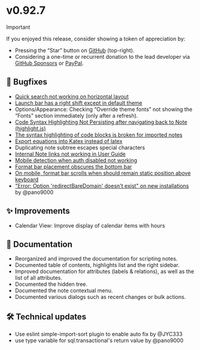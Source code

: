 # v0.92.7
> [!IMPORTANT]
> If you enjoyed this release, consider showing a token of appreciation by:
> 
> *   Pressing the “Star” button on [GitHub](https://github.com/TriliumNext/Notes) (top-right).
> *   Considering a one-time or recurrent donation to the lead developer via [GitHub Sponsors](https://github.com/sponsors/eliandoran) or [PayPal](https://paypal.me/eliandoran).

## 🐞 Bugfixes

*   [Quick search not working on horizontal layout](https://github.com/TriliumNext/Notes/issues/1647)
*   [Launch bar has a right shift except in default theme](https://github.com/TriliumNext/Notes/issues/1646)
*   Options/Appearance: Checking “Override theme fonts” not showing the “Fonts” section immediately (only after a refresh).
*   [Code Syntax Highlighting Not Persisting after navigating back to Note (highlight.js)](https://github.com/TriliumNext/Notes/issues/1609)
*   [The syntax highlighting of code blocks is broken for imported notes](https://github.com/TriliumNext/Notes/issues/843)
*   [Export equations into Katex instead of latex](https://github.com/TriliumNext/Notes/issues/1649)
*   Duplicating note subtree escapes special characters
*   [Internal Note links not working in User Guide](https://github.com/TriliumNext/Notes/issues/1643)
*   [Mobile detection when auth disabled not working](https://github.com/TriliumNext/Notes/issues/1660)
*   [Format bar placement obscures the bottom bar](https://github.com/TriliumNext/Notes/issues/1121)
*   [On mobile, format bar scrolls when should remain static position above keyboard](https://github.com/TriliumNext/Notes/issues/1513)
*   ["Error: Option 'redirectBareDomain' doesn't exist" on new installations](https://github.com/TriliumNext/Notes/pull/1668) by @pano9000

## ✨ Improvements

*   Calendar View: Improve display of calendar items with hours

## 📖 Documentation

*   Reorganized and improved the documentation for scripting notes.
*   Documented table of contents, highlights list and the right sidebar.
*   Improved documentation for attributes (labels & relations), as well as the list of all attributes.
*   Documented the hidden tree.
*   Documented the note contextual menu.
*   Documented various dialogs such as recent changes or bulk actions.

## 🛠️ Technical updates

*   Use eslint simple-import-sort plugin to enable auto fix by @JYC333
*   use type variable for sql.transactional's return value by @pano9000